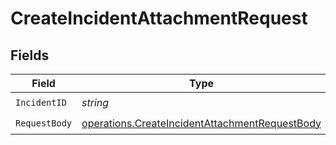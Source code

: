 # CreateIncidentAttachmentRequest


## Fields

| Field                                                                                                            | Type                                                                                                             | Required                                                                                                         | Description                                                                                                      |
| ---------------------------------------------------------------------------------------------------------------- | ---------------------------------------------------------------------------------------------------------------- | ---------------------------------------------------------------------------------------------------------------- | ---------------------------------------------------------------------------------------------------------------- |
| `IncidentID`                                                                                                     | *string*                                                                                                         | :heavy_check_mark:                                                                                               | N/A                                                                                                              |
| `RequestBody`                                                                                                    | [operations.CreateIncidentAttachmentRequestBody](../../models/operations/createincidentattachmentrequestbody.md) | :heavy_check_mark:                                                                                               | N/A                                                                                                              |